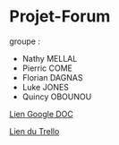 # Projet-Forum
groupe :
- Nathy MELLAL
- Pierric COME
- Florian DAGNAS
- Luke JONES
- Quincy OBOUNOU



[Lien Google DOC](https://docs.google.com/document/d/1omAeKbQOeYaap4RX3qKg7whCzQdDwmaRJPslWD8ngG0/edit)

[ Lien du Trello](https://trello.com/invite/b/QIs6SPOM/3b503994258364af562537706bf98691/projet-forum)

